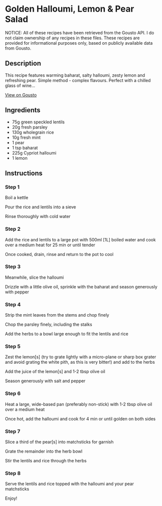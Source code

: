 # Golden Halloumi, Lemon & Pear Salad

NOTICE: All of these recipes have been retrieved from the Gousto API. I do not claim ownership of any recipes in these files. These recipes are provided for informational purposes only, based on publicly available data from Gousto.

## Description

This recipe features warming baharat, salty halloumi, zesty lemon and refreshing pear. Simple method - complex flavours. Perfect with a chilled glass of wine...

[View on Gousto](https://www.gousto.co.uk/recipes/cookbook/golden-halloumi-lemon-pear-salad)

## Ingredients

- 75g green speckled lentils
- 20g fresh parsley
- 130g wholegrain rice 
- 10g fresh mint
- 1 pear
- 1 tsp baharat 
- 225g Cypriot halloumi
- 1 lemon

## Instructions


### Step 1

Boil a kettle


Pour&nbsp;the rice and lentils into a sieve&nbsp;


Rinse&nbsp;thoroughly with cold water&nbsp;


### Step 2

Add&nbsp;the rice and lentils to a large pot with 500ml <span class="text-danger">[1L]</span>&nbsp;boiled water and cook over a medium heat for 25 min or until tender


Once cooked, drain, rinse and return to the pot to cool


### Step 3

Meanwhile, slice the halloumi&nbsp;


Drizzle with a little olive oil, sprinkle with the baharat and season generously with pepper


### Step 4

Strip the mint leaves from the stems and chop finely


Chop the parsley finely, including the stalks&nbsp;


Add the herbs to a bowl large enough to fit the lentils and rice


### Step 5

Zest the lemon<span class="text-danger">[s]</span>&nbsp;(try to grate lightly with a micro-plane or sharp box grater and avoid grating the white pith, as this is very bitter!) and add to the herbs


Add the juice of the lemon<span class="text-danger">[s]&nbsp;</span>and 1-2 tbsp olive oil


Season generously with salt and pepper


### Step 6

Heat a large, wide-based pan (preferably non-stick) with 1-2 tbsp olive oil over a medium heat


Once hot, add the halloumi and cook for 4 min or until golden&nbsp;on both sides


### Step 7

Slice a third of the pear<span class="text-danger">[s]&nbsp;</span>into matchsticks for garnish


Grate the remainder into the herb bowl


Stir the lentils and rice through the herbs

### Step 8

Serve&nbsp;the lentils and rice topped with the halloumi and your pear matchsticks


Enjoy!&nbsp;


